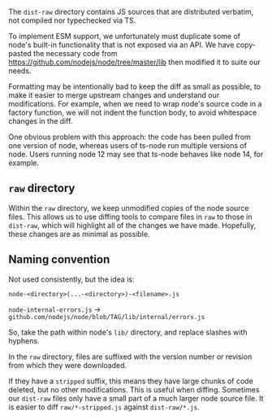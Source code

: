 The `dist-raw` directory contains JS sources that are distributed verbatim, not compiled nor typechecked via TS.

To implement ESM support, we unfortunately must duplicate some of node's built-in functionality that is not
exposed via an API.  We have copy-pasted the necessary code from https://github.com/nodejs/node/tree/master/lib
then modified it to suite our needs.

Formatting may be intentionally bad to keep the diff as small as possible, to make it easier to merge
upstream changes and understand our modifications.  For example, when we need to wrap node's source code
in a factory function, we will not indent the function body, to avoid whitespace changes in the diff.

One obvious problem with this approach: the code has been pulled from one version of node, whereas users of ts-node
run multiple versions of node.
Users running node 12 may see that ts-node behaves like node 14, for example.

## `raw` directory

Within the `raw` directory, we keep unmodified copies of the node source files.  This allows us to use diffing tools to
compare files in `raw` to those in `dist-raw`, which will highlight all of the changes we have made.  Hopefully, these
changes are as minimal as possible.

## Naming convention

Not used consistently, but the idea is:

`node-<directory>(...-<directory>)-<filename>.js`

`node-internal-errors.js` -> `github.com/nodejs/node/blob/TAG/lib/internal/errors.js`

So, take the path within node's `lib/` directory, and replace slashes with hyphens.

In the `raw` directory, files are suffixed with the version number or revision from which
they were downloaded.

If they have a `stripped` suffix, this means they have large chunks of code deleted, but no other modifications.
This is useful when diffing.  Sometimes our `dist-raw` files only have a small part of a much larger node source file.
It is easier to diff `raw/*-stripped.js` against `dist-raw/*.js`.
